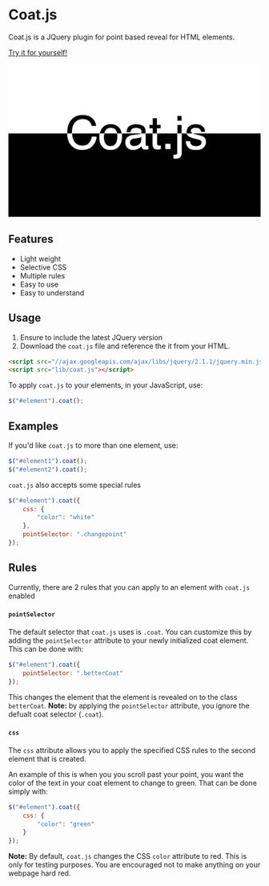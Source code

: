 Coat.js
=======

Coat.js is a JQuery plugin for point based reveal for HTML elements.

[Try it for yourself!](http://exphat.github.io/coat.js)

![a Coat.js example](https://raw.githubusercontent.com/ExPHAT/coat.js/master/coat.jpg)

Features
--------

- Light weight
- Selective CSS
- Multiple rules
- Easy to use
- Easy to understand


Usage
-----


1. Ensure to include the latest JQuery version
2. Download the `coat.js` file and reference the it from your HTML.

```html
<script src="//ajax.googleapis.com/ajax/libs/jquery/2.1.1/jquery.min.js"></script>
<script src="lib/coat.js"></script>
```


To apply `coat.js` to your elements, in your JavaScript, use:
```javascript
$("#element").coat();
```

Examples
--------

If you'd like `coat.js` to more than one element, use:
```javascript
$("#element1").coat();
$("#element2").coat();
```

`coat.js` also accepts some special rules
```javascript
$("#element").coat({
	css: {
		"color": "white"
	},
	pointSelector: ".changepoint"
});
```

Rules
-----

Currently, there are 2 rules that you can apply to an element with `coat.js` enabled

#### `pointSelector`
The default selector that `coat.js` uses is `.coat`. You can customize this by adding the `pointSelector` attribute to your newly initialized coat element. This can be done with:
```javascript
$("#element").coat({
	pointSelector: ".betterCoat"
});
```
This changes the element that the element is revealed on to the class `betterCoat`.
**Note:** by applying the `pointSelector` attribute, you ignore the defualt coat selector (`.coat`).

#### `css`
The `css` attribute allows you to apply the specified CSS rules to the second element that is created.

An example of this is when you you scroll past your point, you want the color of the text in your coat element to change to green. That can be done simply with:
```javascript
$("#element").coat({
	css: {
		"color": "green"
	}
});
```
**Note:** By default, `coat.js` changes the CSS `color` attribute to red. This is only for testing purposes. You are encouraged not to make anything on your webpage hard red.
